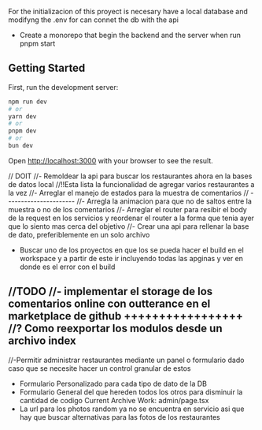 For the initializacion of this proyect is necesary have a local database and modifyng the .env  for can connet the db with the api

- Create a monorepo that begin the backend and the server when run pnpm start

## Getting Started

First, run the development server:

```bash
npm run dev
# or
yarn dev
# or
pnpm dev
# or
bun dev
```

Open [http://localhost:3000](http://localhost:3000) with your browser to see the result.

// DOIT
//- Remoldear la api para buscar los restaurantes ahora en la bases de datos local
//!!Esta lista la funcionalidad de agregar varios restaurantes a la vez
//- Arreglar el manejo de estados para la muestra de comentarios // ----------------------
//- Arregla la animacion para que no de saltos entre la muestra o no de los comentarios
//- Arreglar el router para resibir el body de la request en los servicios y reordenar el router a la forma que tenia ayer que lo siento mas cerca del objetivo
//- Crear una api para rellenar la base de dato, preferiblemente en un solo archivo
- Buscar uno de los proyectos en que los se pueda hacer el build en el workspace y a partir de este ir incluyendo todas las apginas y ver en donde es el error con el build

//TODO
//- implementar el storage de los comentarios online con outterance en el marketplace de github +++++++++++++++++
//? Como reexportar los modulos desde un archivo index
------------------------------------------

//-Permitir administrar restaurantes mediante un panel o formulario dado caso que se necesite hacer un control granular de estos
- Formulario Personalizado para cada tipo de dato de la DB
- Formulario General del que hereden todos los otros para disminuir la cantidad de codigo
Current Archive Work: admin/page.tsx
- La url para los photos random ya no se encuentra en servicio asi que hay que buscar alternativas para las fotos de los restaurantes


